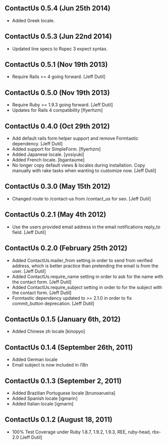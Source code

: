 ## ContactUs 0.5.4 (Jun 25th 2014)

* Added Greek locale.

## ContactUs 0.5.3 (Jun 22nd 2014)

* Updated line specs to Rspec 3 expect syntax.

## ContactUs 0.5.1 (Nov 19th 2013)

* Require Rails >= 4 going forward. [Jeff Dutil]

## ContactUs 0.5.0 (Nov 19th 2013)

* Require Ruby >= 1.9.3 going forward. [Jeff Dutil]
* Updates for Rails 4 compatibility [flyerhzm]

## ContactUs 0.4.0 (Oct 29th 2012)

* Add default rails form helper support and remove Formtastic dependency. [Jeff Dutil]
* Added support for SimpleForm. [flyerhzm]
* Added Japanese locale. [yosiyuki]
* Added French locale. [bgantaume]
* No longer copy default views & locales during installation.  Copy manually with rake tasks when wanting to customize now. [Jeff Dutil]

## ContactUs 0.3.0 (May 15th 2012)

* Changed route to /contact-us from /contact_us for seo. [Jeff Dutil]

## ContactUs 0.2.1 (May 4th 2012)

* Use the users provided email address in the email notifications reply_to field. [Jeff Dutil]

## ContactUs 0.2.0 (February 25th 2012)

* Added ContactUs.mailer_from setting in order to send from verified address, which is better practice than pretending the email is from the user. [Jeff Dutil]
* Added ContactUs.require_name setting in order to ask for the name with the contact form. [Jeff Dutil]
* Added ContactUs.require_subject setting in order to for the subject with the contact form. [Jeff Dutil]
* Formtastic dependency updated to >= 2.1.0 in order to fix commit_button deprecation. [Jeff Dutil]

## ContactUs 0.1.5 (January 6th, 2012)

* Added Chinese zh locale [kinopyo]

## ContactUs 0.1.4 (September 26th, 2011)

* Added German locale
* Email subject is now included in i18n

## ContactUs 0.1.3 (September 2, 2011)

* Added Brazilian Portuguese locale [brunoarueira]
* Added Spanish locale [igmarin]
* Added Italian locale [igmarin]

## ContactUs 0.1.2 (August 18, 2011)

* 100% Test Coverage under Ruby 1.8.7, 1.9.2, 1.9.3, REE, ruby-head, rbx-2.0 [Jeff Dutil]
